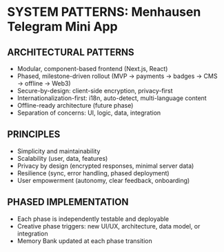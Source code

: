 # SYSTEM PATTERNS: Menhausen Telegram Mini App

## ARCHITECTURAL PATTERNS
- Modular, component-based frontend (Next.js, React)
- Phased, milestone-driven rollout (MVP → payments → badges → CMS → offline → Web3)
- Secure-by-design: client-side encryption, privacy-first
- Internationalization-first: i18n, auto-detect, multi-language content
- Offline-ready architecture (future phase)
- Separation of concerns: UI, logic, data, integration

## PRINCIPLES
- Simplicity and maintainability
- Scalability (user, data, features)
- Privacy by design (encrypted responses, minimal server data)
- Resilience (sync, error handling, phased deployment)
- User empowerment (autonomy, clear feedback, onboarding)

## PHASED IMPLEMENTATION
- Each phase is independently testable and deployable
- Creative phase triggers: new UI/UX, architecture, data model, or integration
- Memory Bank updated at each phase transition
